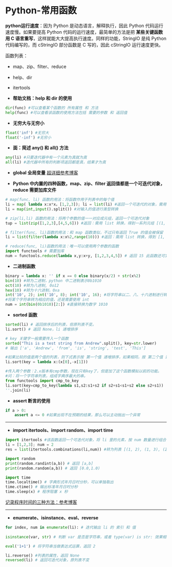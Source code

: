 # Python-常用函数

**python运行速度**：因为 Python 是动态语言，解释执行，因此 Python 代码运行速度慢。如果要提高 Python 代码的运行速度，最简单的方法是把 **某些关键函数用 C 语言重写**，这样就能大大提高执行速度。同样的功能，StringIO 是纯 Python 代码编写的，而 cStringIO 部分函数是 C 写的，因此 cStringIO 运行速度更快。

函数列表：

* map、zip、filter、reduce

* help、dir

* itertools

  

* **帮助文档：help 和 dir 的使用**
```python
dir(func) #可以查看某个函数的 所有属性 和 方法
help(func) #可以查看该函数的使用方法包括 需要的参数 和 返回值
```



* **无穷大与无穷小**

```python
float('inf') #无穷大
float('-inf') #无穷小
```



* **面：简述 any() 和 all() 方法**

```Python
any(li) #只要迭代器中有一个元素为真就为真
all(li) #迭代器中所有的判断项返回都是真，结果才为真
```





* **global 全局变量** [超详细参考博客](https://blog.csdn.net/qw_sunny/article/details/80972357)



* **Python 中内置的四种函数，map、zip、filter 返回值都是一个可迭代对象，reduce 需要加库文件**

```python
# map(func, li) 函数的用法：将函数作用于列表中的每个值
li = map( lambda x:x*x，[1,2,3]); li = list(li) #返回一个可迭代的对象，需用 list 转换 [1,4,9]
li = map(int,input().split()) #对输入的值进行类型转换

# zip(li,li) 函数的用法：将两个参数的值一一对应成元组，返回一个可迭代对象
tup = list(zip([1,2,3],[4,5,6])) #返回：需用 list 转换，得到一系列元组 [(1, 4), (2, 5), (3, 6)]

# filter(func, li)函数的用法：和 map 函数类似，不过只有返回 True 的值会被保留
li = list(filter(lambda x:x%2,range(10))) #返回：需用 list 转换，得到 [1, 3, 5, 7, 9]

# reduce(func, li)函数的用法：唯一可以使用两个参数的函数
import functools # 需要加库
num = functools.reduce(lambda x,y:x+y, [1,2,3,4,5]) # 返回 15 此函数还可实现阶乘！

```



* **二进制函数**

```python
binary = lambda x: '' if x == 0 else binary(x/2) + str(x%2)
bin(10) #转为二进制，python 中二进制表示0b1010
oct(10) #转为八进制, 0o12
hex(10) #转为十六进制，0xa
int('10', 2); int('10', 8); int('10', 16); #将字符串以二、八、十六进制进行转换，返回 2，8，16
#将某个字符串转为相应的值，还是需要使用 int
num = int(bin(0b1010)[2:]) #直接转换为数字 1010
```



* **sorted 函数**

```python
sorted(li) # 返回排序后的列表，但原列表不变。
li.sort() # 返回 None，li 递增排序

# key 关键字一般需要传入一个函数
sorted("This is a test string from Andrew".split(), key=str.lower)
# 输出 ['a', 'Andrew', 'from', 'is', 'string', 'test', 'This']

#如果比较的值是两个值的列表，则下式表示按 第一个值 递增排序，如果相同，按 第二个值 递减排序
li.sort(key = lambda x:(x[0],-x[1])) 

#传入两个参数：2.x版本有cmp参数，现在只有key了，但是加了这个函数模拟以前的功能。
#问：将一个字符串列表，组成字典序最大的串。
from functools import cmp_to_key
li.sort(key=cmp_to_key(lambda s1,s2:s1+s2 if s2+s1<s1+s2 else s2+s1))
''.join(li)
```




* **assert 断言的使用**

```python
if a > 0:
    assert a <= 0 #如果出现不在预期的结果，那么可以主动抛出一个异常
```



****

* **import itertools、import random、import time**

```python
import itertools #该函数返回一个可迭代对象，将 li 里的元素，按 num 数量进行组合，每个组合以元组存储
li = [1,2,3]; num = 2
res = list(itertools.combinations(li,num)) #转为列表 [(1, 2), (1, 3), (2, 3)]

import random
print(random.randint(a,b)) # 返回 [a,b]
print(random.random(a,b)) # 返回 [0.0,1.0)

import time
time.localtime() # 字典形式年月日时分秒，可以单独取出
time.ctime() # 输出标准年月日时分秒
time.sleep(x) # 程序阻塞 x 秒
```
[记录程序时间的三种方法：参考博客](https://www.jb51.net/article/118699.htm)



****


* **enumerate、isinstance、eval、reverse**
```python
for index, num in enumerate(li): # 迭代输出 li 的 索引 和 值
    
isinstance(var, str) # 判断 var 是否是字符串，或者 type(var) is str: 效果相同

eval('1+1') # 将字符串当做表达式运算，返回 2

li.reverse() #列表的属性，返回 None
reversed(li) # 返回可迭代对象，原列表不变


```

